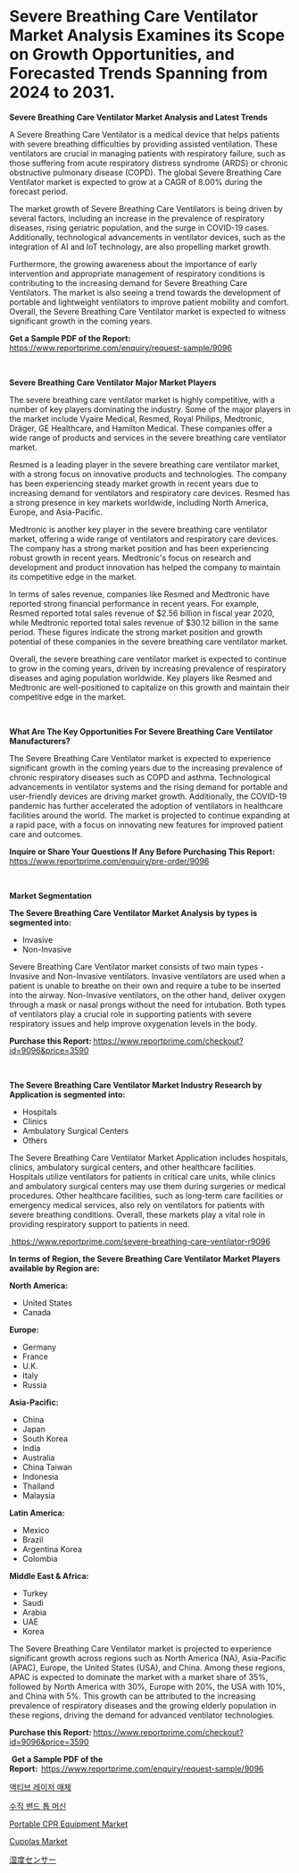 <p><h1>Severe Breathing Care Ventilator Market Analysis Examines its Scope on Growth Opportunities, and Forecasted Trends Spanning from 2024 to 2031.</h1></p><p><strong>Severe Breathing Care Ventilator Market Analysis and Latest Trends</strong></p>
<p><p>A Severe Breathing Care Ventilator is a medical device that helps patients with severe breathing difficulties by providing assisted ventilation. These ventilators are crucial in managing patients with respiratory failure, such as those suffering from acute respiratory distress syndrome (ARDS) or chronic obstructive pulmonary disease (COPD). The global Severe Breathing Care Ventilator market is expected to grow at a CAGR of 8.00% during the forecast period.</p><p>The market growth of Severe Breathing Care Ventilators is being driven by several factors, including an increase in the prevalence of respiratory diseases, rising geriatric population, and the surge in COVID-19 cases. Additionally, technological advancements in ventilator devices, such as the integration of AI and IoT technology, are also propelling market growth.</p><p>Furthermore, the growing awareness about the importance of early intervention and appropriate management of respiratory conditions is contributing to the increasing demand for Severe Breathing Care Ventilators. The market is also seeing a trend towards the development of portable and lightweight ventilators to improve patient mobility and comfort. Overall, the Severe Breathing Care Ventilator market is expected to witness significant growth in the coming years.</p></p>
<p><strong>Get a Sample PDF of the Report:&nbsp;</strong> <a href="https://www.reportprime.com/enquiry/request-sample/9096">https://www.reportprime.com/enquiry/request-sample/9096</a></p>
<p>&nbsp;</p>
<p><strong>Severe Breathing Care Ventilator Major Market Players</strong></p>
<p><p>The severe breathing care ventilator market is highly competitive, with a number of key players dominating the industry. Some of the major players in the market include Vyaire Medical, Resmed, Royal Philips, Medtronic, Dräger, GE Healthcare, and Hamilton Medical. These companies offer a wide range of products and services in the severe breathing care ventilator market.</p><p>Resmed is a leading player in the severe breathing care ventilator market, with a strong focus on innovative products and technologies. The company has been experiencing steady market growth in recent years due to increasing demand for ventilators and respiratory care devices. Resmed has a strong presence in key markets worldwide, including North America, Europe, and Asia-Pacific.</p><p>Medtronic is another key player in the severe breathing care ventilator market, offering a wide range of ventilators and respiratory care devices. The company has a strong market position and has been experiencing robust growth in recent years. Medtronic's focus on research and development and product innovation has helped the company to maintain its competitive edge in the market.</p><p>In terms of sales revenue, companies like Resmed and Medtronic have reported strong financial performance in recent years. For example, Resmed reported total sales revenue of $2.56 billion in fiscal year 2020, while Medtronic reported total sales revenue of $30.12 billion in the same period. These figures indicate the strong market position and growth potential of these companies in the severe breathing care ventilator market.</p><p>Overall, the severe breathing care ventilator market is expected to continue to grow in the coming years, driven by increasing prevalence of respiratory diseases and aging population worldwide. Key players like Resmed and Medtronic are well-positioned to capitalize on this growth and maintain their competitive edge in the market.</p></p>
<p>&nbsp;</p>
<p><strong>What Are The Key Opportunities For Severe Breathing Care Ventilator Manufacturers?</strong></p>
<p><p>The Severe Breathing Care Ventilator market is expected to experience significant growth in the coming years due to the increasing prevalence of chronic respiratory diseases such as COPD and asthma. Technological advancements in ventilator systems and the rising demand for portable and user-friendly devices are driving market growth. Additionally, the COVID-19 pandemic has further accelerated the adoption of ventilators in healthcare facilities around the world. The market is projected to continue expanding at a rapid pace, with a focus on innovating new features for improved patient care and outcomes.</p></p>
<p><strong>Inquire or Share Your Questions If Any Before Purchasing This Report:</strong> <a href="https://www.reportprime.com/enquiry/pre-order/9096">https://www.reportprime.com/enquiry/pre-order/9096</a></p>
<p>&nbsp;</p>
<p><strong>Market Segmentation</strong></p>
<p><strong>The Severe Breathing Care Ventilator Market Analysis by types is segmented into:</strong></p>
<p><ul><li>Invasive</li><li>Non-Invasive</li></ul></p>
<p><p>Severe Breathing Care Ventilator market consists of two main types - Invasive and Non-Invasive ventilators. Invasive ventilators are used when a patient is unable to breathe on their own and require a tube to be inserted into the airway. Non-Invasive ventilators, on the other hand, deliver oxygen through a mask or nasal prongs without the need for intubation. Both types of ventilators play a crucial role in supporting patients with severe respiratory issues and help improve oxygenation levels in the body.</p></p>
<p><strong>Purchase this Report:&nbsp;</strong><a href="https://www.reportprime.com/checkout?id=9096&price=3590">https://www.reportprime.com/checkout?id=9096&price=3590</a></p>
<p>&nbsp;</p>
<p><strong>The Severe Breathing Care Ventilator Market Industry Research by Application is segmented into:</strong></p>
<p><ul><li>Hospitals</li><li>Clinics</li><li>Ambulatory Surgical Centers</li><li>Others</li></ul></p>
<p><p>The Severe Breathing Care Ventilator Market Application includes hospitals, clinics, ambulatory surgical centers, and other healthcare facilities. Hospitals utilize ventilators for patients in critical care units, while clinics and ambulatory surgical centers may use them during surgeries or medical procedures. Other healthcare facilities, such as long-term care facilities or emergency medical services, also rely on ventilators for patients with severe breathing conditions. Overall, these markets play a vital role in providing respiratory support to patients in need.</p></p>
<p><a href="https://www.reportprime.com/severe-breathing-care-ventilator-r9096">&nbsp;https://www.reportprime.com/severe-breathing-care-ventilator-r9096</a></p>
<p><strong>In terms of Region, the Severe Breathing Care Ventilator Market Players available by Region are:</strong></p>
<p>
    <p> <strong> North America: </strong>
        <ul>
            <li>United States</li>
            <li>Canada</li>
        </ul>
        </p> 
    <p> <strong> Europe: </strong>
        <ul>
            <li>Germany</li>
            <li>France</li>
            <li>U.K.</li>
            <li>Italy</li>
            <li>Russia</li>
        </ul>
        </p> 
    <p> <strong> Asia-Pacific: </strong>
        <ul>
            <li>China</li>
            <li>Japan</li>
            <li>South Korea</li>
            <li>India</li>
            <li>Australia</li>
            <li>China Taiwan</li>
            <li>Indonesia</li>
            <li>Thailand</li>
            <li>Malaysia</li>
        </ul>
        </p> 
    <p> <strong> Latin America: </strong>
        <ul>
            <li>Mexico</li>
            <li>Brazil</li>
            <li>Argentina Korea</li>
            <li>Colombia</li>
        </ul>
        </p> 
    <p> <strong> Middle East & Africa: </strong>
        <ul>
            <li>Turkey</li>
            <li>Saudi</li>
            <li>Arabia</li>
            <li>UAE</li>
            <li>Korea</li>
        </ul>
    </p>
    </p>
<p><p>The Severe Breathing Care Ventilator market is projected to experience significant growth across regions such as North America (NA), Asia-Pacific (APAC), Europe, the United States (USA), and China. Among these regions, APAC is expected to dominate the market with a market share of 35%, followed by North America with 30%, Europe with 20%, the USA with 10%, and China with 5%. This growth can be attributed to the increasing prevalence of respiratory diseases and the growing elderly population in these regions, driving the demand for advanced ventilator technologies.</p></p>
<p><strong>Purchase this Report: </strong><a href="https://www.reportprime.com/checkout?id=9096&price=3590">https://www.reportprime.com/checkout?id=9096&price=3590</a></p>
<p>&nbsp;<strong>Get a Sample PDF of the Report:&nbsp;&nbsp;</strong><a href="https://www.reportprime.com/enquiry/request-sample/9096">https://www.reportprime.com/enquiry/request-sample/9096</a></p>
<p><strong></strong></p>
<p><p><a href="https://github.com/TimmyMann6767/Market-Research-Report-List-1/blob/main/333549373573.md">액티브 레이저 매체</a></p><p><a href="https://medium.com/@cordiehyatt1/%EC%88%98%EC%A7%81-%EB%B0%B4%EB%93%9C-%ED%86%B1-%EA%B8%B0%EA%B3%84-%EC%8B%9C%EC%9E%A5-2031%EB%85%84%EA%B9%8C%EC%A7%80%EC%9D%98-%EB%8F%99%ED%96%A5-%EC%98%88%EC%B8%A1-%EB%B0%8F-%EA%B2%BD%EC%9F%81-%EB%B6%84%EC%84%9D-ef2d3f4fdbea">수직 밴드 톱 머신</a></p><p><a href="https://github.com/Airanohannonzb68e5pb53oc1/Market-Research-Report-List-2/blob/main/portable-cpr-equipment-market.md">Portable CPR Equipment Market</a></p><p><a href="https://issuu.com/reportprime-2/docs/cupolas-market-size-2030.pptx">Cupolas Market</a></p><p><a href="https://github.com/AriMuller2009/Market-Research-Report-List-1/blob/main/233960778012.md">湿度センサー</a></p></p>